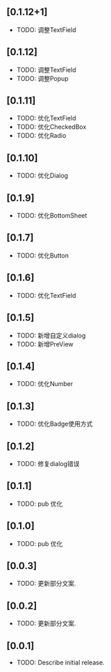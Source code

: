 ## [0.1.12+1] 

* TODO: 调整TextField

## [0.1.12] 

* TODO: 调整TextField
* TODO: 调整Popup


## [0.1.11] 

* TODO: 优化TextField
* TODO: 优化CheckedBox
* TODO: 优化Radio


## [0.1.10] 

* TODO: 优化Dialog

## [0.1.9] 

* TODO: 优化BottomSheet

## [0.1.7] 

* TODO: 优化Button

## [0.1.6] 

* TODO: 优化TextField

## [0.1.5] 

* TODO: 新增自定义dialog 
* TODO: 新增PreView

## [0.1.4] 

* TODO: 优化Number

## [0.1.3] 

* TODO: 优化Badge使用方式

## [0.1.2] 

* TODO: 修复dialog错误

## [0.1.1] 

* TODO: pub 优化

## [0.1.0] 

* TODO: pub 优化

## [0.0.3] 

* TODO: 更新部分文案.

## [0.0.2] 

* TODO: 更新部分文案.

## [0.0.1] 

* TODO: Describe initial release.
